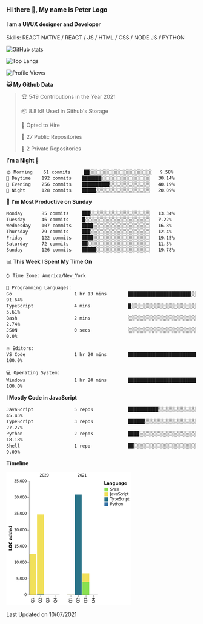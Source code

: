 ### Hi there 👋, My name is Peter Logo
#### I am a UI/UX designer and Developer
Skills: REACT NATIVE / REACT / JS / HTML / CSS / NODE JS / PYTHON

![GitHub stats](https://github-readme-stats.vercel.app/api?username=peterlogo&show_icons=true&count_private=true&theme=dark)

![Top Langs](https://github-readme-stats.vercel.app/api/top-langs/?username=peterlogo&theme=dark&layout=compact&langs_count=8)

<!--START_SECTION:waka-->
![Profile Views](http://img.shields.io/badge/Profile%20Views-3-blue)

**🐱 My Github Data** 

> 🏆 549 Contributions in the Year 2021
 > 
> 📦 8.8 kB Used in Github's Storage 
 > 
> 💼 Opted to Hire
 > 
> 📜 27 Public Repositories 
 > 
> 🔑 2 Private Repositories  
 > 
**I'm a Night 🦉** 

```text
🌞 Morning    61 commits     ██░░░░░░░░░░░░░░░░░░░░░░░   9.58% 
🌆 Daytime    192 commits    ███████░░░░░░░░░░░░░░░░░░   30.14% 
🌃 Evening    256 commits    ██████████░░░░░░░░░░░░░░░   40.19% 
🌙 Night      128 commits    █████░░░░░░░░░░░░░░░░░░░░   20.09%

```
📅 **I'm Most Productive on Sunday** 

```text
Monday       85 commits     ███░░░░░░░░░░░░░░░░░░░░░░   13.34% 
Tuesday      46 commits     █░░░░░░░░░░░░░░░░░░░░░░░░   7.22% 
Wednesday    107 commits    ████░░░░░░░░░░░░░░░░░░░░░   16.8% 
Thursday     79 commits     ███░░░░░░░░░░░░░░░░░░░░░░   12.4% 
Friday       122 commits    ████░░░░░░░░░░░░░░░░░░░░░   19.15% 
Saturday     72 commits     ██░░░░░░░░░░░░░░░░░░░░░░░   11.3% 
Sunday       126 commits    █████░░░░░░░░░░░░░░░░░░░░   19.78%

```


📊 **This Week I Spent My Time On** 

```text
⌚︎ Time Zone: America/New_York

💬 Programming Languages: 
Go                       1 hr 13 mins        ███████████████████████░░   91.64% 
TypeScript               4 mins              █░░░░░░░░░░░░░░░░░░░░░░░░   5.61% 
Bash                     2 mins              ░░░░░░░░░░░░░░░░░░░░░░░░░   2.74% 
JSON                     0 secs              ░░░░░░░░░░░░░░░░░░░░░░░░░   0.0%

🔥 Editors: 
VS Code                  1 hr 20 mins        █████████████████████████   100.0%

💻 Operating System: 
Windows                  1 hr 20 mins        █████████████████████████   100.0%

```

**I Mostly Code in JavaScript** 

```text
JavaScript               5 repos             ███████████░░░░░░░░░░░░░░   45.45% 
TypeScript               3 repos             ██████░░░░░░░░░░░░░░░░░░░   27.27% 
Python                   2 repos             ████░░░░░░░░░░░░░░░░░░░░░   18.18% 
Shell                    1 repo              ██░░░░░░░░░░░░░░░░░░░░░░░   9.09%

```


**Timeline**

![Chart not found](https://raw.githubusercontent.com/peterlogo/peterlogo/main/charts/bar_graph.png) 


 Last Updated on 10/07/2021
<!--END_SECTION:waka-->


